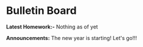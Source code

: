 # Bulletin Board

**Latest Homework:-** Nothing as of yet

**Announcements:** The new year is starting! Let's go!!!
